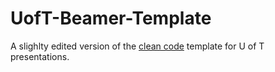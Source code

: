 # UofT-Beamer-Template

A slighlty edited version of the [clean code](https://github.com/Irubataru/beamer-themes) template for U of T presentations.
